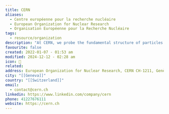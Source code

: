 ```yaml
---
title: CERN
aliases:
  - Centre européenne pour la recherche nucléaire
  - European Organization for Nuclear Research
  - Organisation Européenne pour la Recherche Nucléaire
tags:
  - resource/organization
description: "At CERN, we probe the fundamental structure of particles that make up everything around us. We do so using the world's largest and most complex scientific instruments."
favourite: false
created: 2022-01-07 - 01:53 am
modified: 2024-12-12 - 02:28 am
icon: 🏢
related: 
address: European Organization for Nuclear Research, CERN CH-1211, Genève 23, Switzerland
city: "[[Geneva]]"
country: "[[Switzerland]]"
email:
  - contact@cern.ch
linkedin: https://www.linkedin.com/company/cern
phone: 41227676111
website: https://cern.ch
---
```

